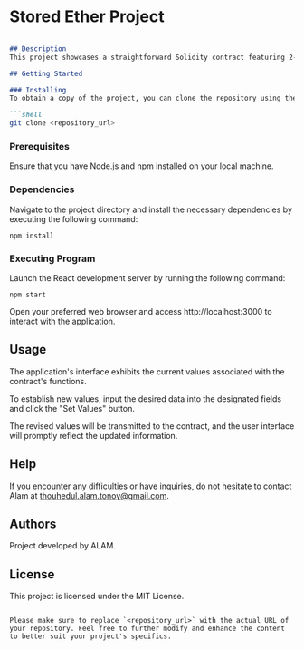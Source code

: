 # Stored Ether Project

```markdown

## Description
This project showcases a straightforward Solidity contract featuring 2-3 functions, along with a user-friendly frontend application built using React.js. The contract enables the configuration and retrieval of values, which are then showcased in the frontend user interface.

## Getting Started

### Installing
To obtain a copy of the project, you can clone the repository using the command below:

```shell
git clone <repository_url>
```

### Prerequisites
Ensure that you have Node.js and npm installed on your local machine.

### Dependencies
Navigate to the project directory and install the necessary dependencies by executing the following command:

```shell
npm install
```

### Executing Program
Launch the React development server by running the following command:

```shell
npm start
```

Open your preferred web browser and access http://localhost:3000 to interact with the application.

## Usage
The application's interface exhibits the current values associated with the contract's functions.

To establish new values, input the desired data into the designated fields and click the "Set Values" button.

The revised values will be transmitted to the contract, and the user interface will promptly reflect the updated information.

## Help
If you encounter any difficulties or have inquiries, do not hesitate to contact Alam at thouhedul.alam.tonoy@gmail.com.

## Authors
Project developed by ALAM.

## License
This project is licensed under the MIT License.
```

Please make sure to replace `<repository_url>` with the actual URL of your repository. Feel free to further modify and enhance the content to better suit your project's specifics.

